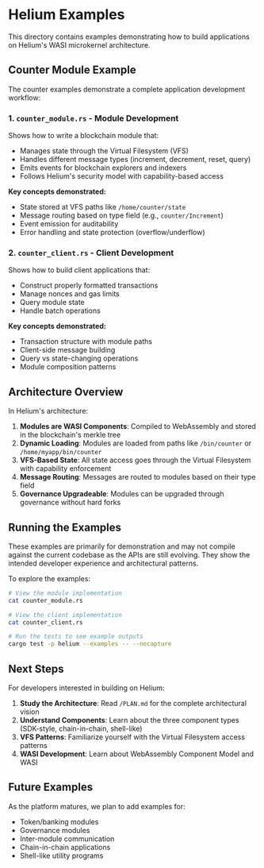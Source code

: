 # Helium Examples

This directory contains examples demonstrating how to build applications on Helium's WASI microkernel architecture.

## Counter Module Example

The counter examples demonstrate a complete application development workflow:

### 1. `counter_module.rs` - Module Development
Shows how to write a blockchain module that:
- Manages state through the Virtual Filesystem (VFS)
- Handles different message types (increment, decrement, reset, query)
- Emits events for blockchain explorers and indexers
- Follows Helium's security model with capability-based access

**Key concepts demonstrated:**
- State stored at VFS paths like `/home/counter/state`
- Message routing based on type field (e.g., `counter/Increment`)
- Event emission for auditability
- Error handling and state protection (overflow/underflow)

### 2. `counter_client.rs` - Client Development
Shows how to build client applications that:
- Construct properly formatted transactions
- Manage nonces and gas limits
- Query module state
- Handle batch operations

**Key concepts demonstrated:**
- Transaction structure with module paths
- Client-side message building
- Query vs state-changing operations
- Module composition patterns

## Architecture Overview

In Helium's architecture:

1. **Modules are WASI Components**: Compiled to WebAssembly and stored in the blockchain's merkle tree
2. **Dynamic Loading**: Modules are loaded from paths like `/bin/counter` or `/home/myapp/bin/counter`
3. **VFS-Based State**: All state access goes through the Virtual Filesystem with capability enforcement
4. **Message Routing**: Messages are routed to modules based on their type field
5. **Governance Upgradeable**: Modules can be upgraded through governance without hard forks

## Running the Examples

These examples are primarily for demonstration and may not compile against the current codebase as the APIs are still evolving. They show the intended developer experience and architectural patterns.

To explore the examples:
```bash
# View the module implementation
cat counter_module.rs

# View the client implementation
cat counter_client.rs

# Run the tests to see example outputs
cargo test -p helium --examples -- --nocapture
```

## Next Steps

For developers interested in building on Helium:

1. **Study the Architecture**: Read `/PLAN.md` for the complete architectural vision
2. **Understand Components**: Learn about the three component types (SDK-style, chain-in-chain, shell-like)
3. **VFS Patterns**: Familiarize yourself with the Virtual Filesystem access patterns
4. **WASI Development**: Learn about WebAssembly Component Model and WASI

## Future Examples

As the platform matures, we plan to add examples for:
- Token/banking modules
- Governance modules
- Inter-module communication
- Chain-in-chain applications
- Shell-like utility programs